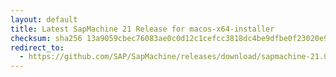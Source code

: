 ```yaml
---
layout: default
title: Latest SapMachine 21 Release for macos-x64-installer
checksum: sha256 13a9059cbec76083ae0c0d12c1cefcc3818dc4be9dfbe0f23020e99268f147d2
redirect_to:
  - https://github.com/SAP/SapMachine/releases/download/sapmachine-21.0.1/sapmachine-jdk-21.0.1_macos-x64_bin.dmg
---
```

